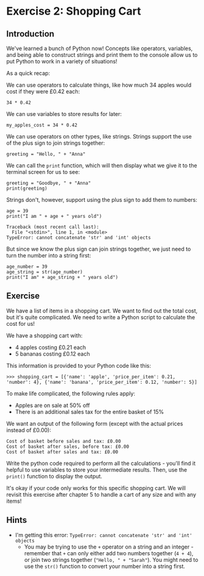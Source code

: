 # Exercise 2: Shopping Cart

## Introduction
We've learned a bunch of Python now! Concepts like operators, variables, and being able to construct strings and print them to the console allow us to put Python to work in a variety of situations!

As a quick recap:

We can use operators to calculate things, like how much 34 apples would cost if they were £0.42 each:

```
34 * 0.42
```

We can use variables to store results for later:

```
my_apples_cost = 34 * 0.42
```

We can use operators on other types, like strings. Strings support the use of the plus sign to join strings together:

```
greeting = "Hello, " + "Anna"
```

We can call the `print` function, which will then display what we give it to the terminal screen for us to see:

```
greeting = "Goodbye, " + "Anna"
print(greeting)
```

Strings don't, however, support using the plus sign to add them to numbers:

```
age = 39
print("I am " + age + " years old")

Traceback (most recent call last):
  File "<stdin>", line 1, in <module>
TypeError: cannot concatenate 'str' and 'int' objects
```

But since we know the plus sign can join strings together, we just need to turn the number into a string first:

```
age_number = 39
age_string = str(age_number)
print("I am" + age_string + " years old")
```

## Exercise
We have a list of items in a shopping cart. We want to find out the total cost, but it's quite complicated. We need to write a Python script to calculate the cost for us!

We have a shopping cart with:
- 4 apples costing £0.21 each
- 5 bananas costing £0.12 each

This information is provided to your Python code like this:

```
>>> shopping_cart = [{'name': 'apple', 'price_per_item': 0.21, 'number': 4}, {'name': 'banana', 'price_per_item': 0.12, 'number': 5}]
```

To make life complicated, the following rules apply:
- Apples are on sale at 50% off
- There is an additional sales tax for the entire basket of 15%

We want an output of the following form (except with the actual prices instead of £0.00):

```
Cost of basket before sales and tax: £0.00
Cost of basket after sales, before tax: £0.00
Cost of basket after sales and tax: £0.00
```

Write the python code required to perform all the calculations - you'll find it helpful to use variables to store your intermediate results.
Then, use the `print()` function to display the output.

It's okay if your code only works for this specific shopping cart. We will revisit this exercise after chapter 5 to handle a cart of any size and with any items!

## Hints
- I'm getting this error: `TypeError: cannot concatenate 'str' and 'int' objects`
	- You may be trying to use the `+` operator on a string and an integer - remember that `+` can only either add two numbers together (`4 + 4`), or join two strings together (`"Hello, " + "Sarah"`). You might need to use the `str()` function to convert your number into a string first.